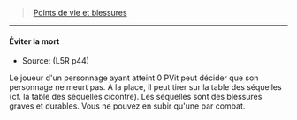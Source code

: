 ﻿---
!GenericItem
Name: Éviter la mort
Source: (L5R p44)
Id: l5r_hitpoints_hd.md#Éviter-la-mort
ParentLink: l5r_hitpoints_hd.md#points-de-vie-et-blessures
ParentName: Points de vie et blessures
NameLevel: 4
Attributes: {}
AttributesDictionary: >+
  {}

---
> [Points de vie et blessures](hd_l5r_hitpoints.md)

---

#### Éviter la mort

- Source: (L5R p44)

Le joueur d'un personnage ayant atteint 0 PVit peut décider que son personnage ne meurt pas. À la place, il peut tirer sur la table des séquelles (cf. la table des séquelles cicontre). Les séquelles sont des blessures graves et durables. Vous ne pouvez en subir qu'une par combat.

